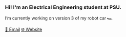 ### Hi! I'm an Electrical Engineering student at PSU.

I’m currently working on version 3 of my robot car :racing_car:

[:email: Email](jkk5987@psu.edu) [:globe_with_meridians: Website](jasminekhalil.github.io)
